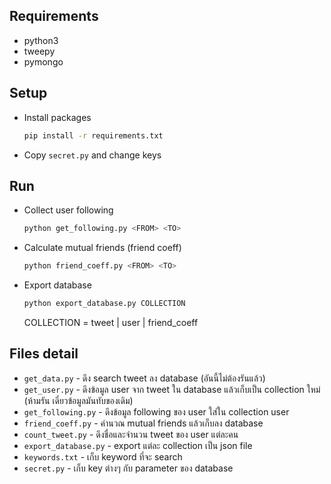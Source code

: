 ## Requirements

* python3
* tweepy
* pymongo

## Setup

* Install packages

  ```sh
  pip install -r requirements.txt
  ```

* Copy `secret.py` and change keys

## Run

* Collect user following

  ```sh
  python get_following.py <FROM> <TO>
  ```
   
* Calculate mutual friends (friend coeff)

  ```sh
  python friend_coeff.py <FROM> <TO>
  ```
* Export database

  ```sh
  python export_database.py COLLECTION
  ```

  COLLECTION = tweet | user | friend_coeff
 
## Files detail

* `get_data.py` - ดึง search tweet ลง database (อันนี้ไม่ต้องรันแล้ว)
* `get_user.py` - ดึงข้อมูล user จาก tweet ใน database แล้วเก็บเป็น collection ใหม่ (ห้ามรัน เดี๋ยวข้อมูลมันทับของเดิม)
* `get_following.py` - ดึงข้อมูล following ของ user ใส่ใน collection user
* `friend_coeff.py` - คำนวณ mutual friends แล้วเก็บลง database
* `count_tweet.py` - ดึงชื่อและจำนวน tweet ของ user แต่ละคน
* `export_database.py` - export แต่ละ collection เป็น json file
* `keywords.txt` - เก็บ keyword ที่จะ search
* `secret.py` - เก็บ key ต่างๆ กับ parameter ของ database


